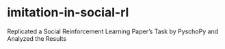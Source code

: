 # imitation-in-social-rl
Replicated a Social Reinforcement Learning Paper’s Task by PyschoPy and Analyzed the Results
